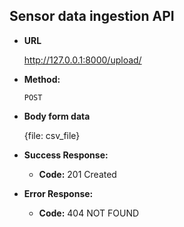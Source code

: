 **Sensor data ingestion API**
----

* **URL**

  http://127.0.0.1:8000/upload/

* **Method:**
 
   `POST` 
  
* **Body form data**

  {file: csv_file}

* **Success Response:**

  * **Code:** 201 Created <br />
 
* **Error Response:**

  * **Code:** 404 NOT FOUND <br />